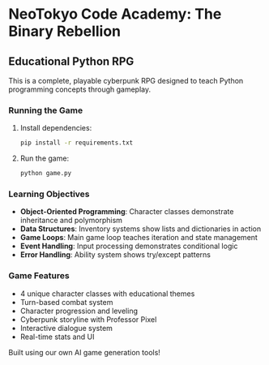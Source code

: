 # NeoTokyo Code Academy: The Binary Rebellion

## Educational Python RPG

This is a complete, playable cyberpunk RPG designed to teach Python programming concepts through gameplay.

### Running the Game

1. Install dependencies:
   ```bash
   pip install -r requirements.txt
   ```

2. Run the game:
   ```bash
   python game.py
   ```

### Learning Objectives

- **Object-Oriented Programming**: Character classes demonstrate inheritance and polymorphism
- **Data Structures**: Inventory systems show lists and dictionaries in action  
- **Game Loops**: Main game loop teaches iteration and state management
- **Event Handling**: Input processing demonstrates conditional logic
- **Error Handling**: Ability system shows try/except patterns

### Game Features

- 4 unique character classes with educational themes
- Turn-based combat system
- Character progression and leveling
- Cyberpunk storyline with Professor Pixel
- Interactive dialogue system
- Real-time stats and UI

Built using our own AI game generation tools!
